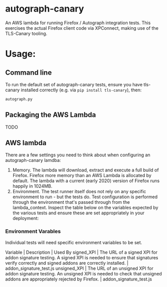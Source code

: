# autograph-canary
An AWS lambda for running Firefox / Autograph integration tests. This exercises the actual Firefox client code via XPConnect, making use of the TLS-Canary tooling.

# Usage:
## Command line
To run the default set of autograph-canary tests, ensure you have tls-canary installed correctly (e.g. via `pip install tls-canary`), then:

```bash
autograph.py
```

## Packaging the AWS Lambda
TODO

## AWS lambda
There are a few settings you need to think about when configuring an autograph-canary lamdba:
1. Memory. The lambda will download, extract and execute a full build of Firefox. Firefox more memory than an AWS Lambda is allocated by default. The lambda with a current (early 2020) version of Firefox runs happily in 1024MB.
2. Environment. The test runner itself does not rely on any specific environment to run - but the tests do. Test configuration is performed through the environment that's passed through from the lambda_context. Inspect the table below on the variables expected by the various tests and ensure these are set appropriately in your deployment:

### Environment Varables
Individual tests will need specific environment variables to be set.

Variable | Description | Used By
signed_XPI | The URL of a signed XPI for addon signature testing. A signed XPI is needed to ensure that signatures verify correctly and signed addons are correctly installed. | addon_signature_test.js
unsigned_XPI | The URL of an unsigned XPI for addon signature testing. An unsigned XPI is needed to check that unsigned addons are appropriately rejected by Firefox. | addon_signature_test.js

